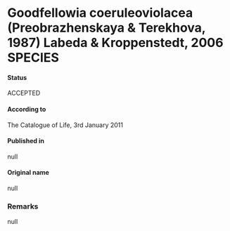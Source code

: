 # Goodfellowia coeruleoviolacea (Preobrazhenskaya & Terekhova, 1987) Labeda & Kroppenstedt, 2006 SPECIES

#### Status
ACCEPTED

#### According to
The Catalogue of Life, 3rd January 2011

#### Published in
null

#### Original name
null

### Remarks
null